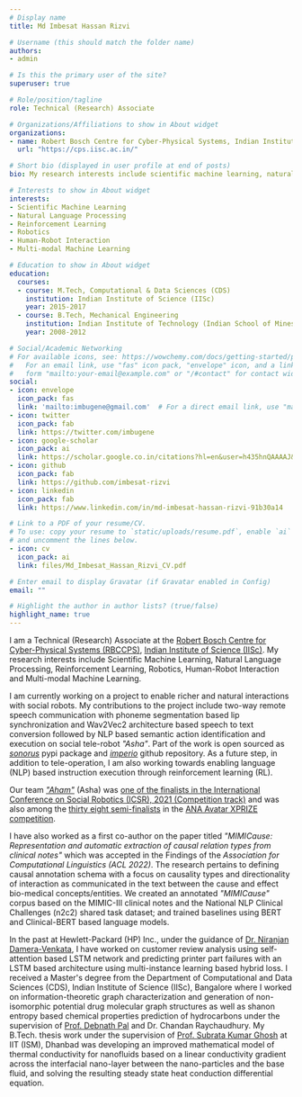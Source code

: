 ```yaml
---
# Display name
title: Md Imbesat Hassan Rizvi

# Username (this should match the folder name)
authors:
- admin

# Is this the primary user of the site?
superuser: true

# Role/position/tagline
role: Technical (Research) Associate

# Organizations/Affiliations to show in About widget
organizations:
- name: Robert Bosch Centre for Cyber-Physical Systems, Indian Institute of Science (IISc)
  url: "https://cps.iisc.ac.in/"

# Short bio (displayed in user profile at end of posts)
bio: My research interests include scientific machine learning, natural language processing, reinforcement learning, robotics and human-robot interaction.

# Interests to show in About widget
interests:
- Scientific Machine Learning
- Natural Language Processing
- Reinforcement Learning
- Robotics
- Human-Robot Interaction
- Multi-modal Machine Learning

# Education to show in About widget
education:
  courses:
  - course: M.Tech, Computational & Data Sciences (CDS)
    institution: Indian Institute of Science (IISc)
    year: 2015-2017
  - course: B.Tech, Mechanical Engineering
    institution: Indian Institute of Technology (Indian School of Mines), IIT-ISM
    year: 2008-2012

# Social/Academic Networking
# For available icons, see: https://wowchemy.com/docs/getting-started/page-builder/#icons
#   For an email link, use "fas" icon pack, "envelope" icon, and a link in the
#   form "mailto:your-email@example.com" or "/#contact" for contact widget.
social:
- icon: envelope
  icon_pack: fas
  link: 'mailto:imbugene@gmail.com'  # For a direct email link, use "mailto:test@example.org".
- icon: twitter
  icon_pack: fab
  link: https://twitter.com/imbugene
- icon: google-scholar
  icon_pack: ai
  link: https://scholar.google.co.in/citations?hl=en&user=h435hnQAAAAJ&view_op=list_works&sortby=pubdate
- icon: github
  icon_pack: fab
  link: https://github.com/imbesat-rizvi
- icon: linkedin
  icon_pack: fab
  link: https://www.linkedin.com/in/md-imbesat-hassan-rizvi-91b30a14

# Link to a PDF of your resume/CV.
# To use: copy your resume to `static/uploads/resume.pdf`, enable `ai` icons in `params.toml`, 
# and uncomment the lines below.
- icon: cv
  icon_pack: ai
  link: files/Md_Imbesat_Hassan_Rizvi_CV.pdf

# Enter email to display Gravatar (if Gravatar enabled in Config)
email: ""

# Highlight the author in author lists? (true/false)
highlight_name: true
---
```


I am a Technical (Research) Associate at the [Robert Bosch Centre for Cyber-Physical Systems (RBCCPS)](https://cps.iisc.ac.in/), [Indian Institute of Science (IISc)](https://www.iisc.ac.in/). My research interests include Scientific Machine Learning, Natural Language Processing, Reinforcement Learning, Robotics, Human-Robot Interaction and Multi-modal Machine Learning. 

I am currently working on a project to enable richer and natural interactions with social robots. My contributions to the project include two-way remote speech communication with phoneme segmentation based lip synchronization and Wav2Vec2 architecture based speech to text conversion followed by NLP based semantic action identification and execution on social tele-robot *"Asha"*. Part of the work is open sourced as [*sonorus*](https://pypi.org/project/sonorus/) pypi package and [*imperio*](https://github.com/pensieves/imperio) github repository. As a future step, in addition to tele-operation, I am also working towards enabling language (NLP) based instruction execution through reinforcement learning (RL). 

Our team [*"Aham"*](https://aham-avatar.org/demo/) (Asha) was [one of the finalists in the International Conference on Social Robotics (ICSR), 2021 (Competition track)](https://www.colips.org/conferences/icsr2021/wp/awards/) and was also among the [thirty eight semi-finalists](https://www.xprize.org/prizes/avatar/articles/38-semifinalist-teams-from-16-countries-aim-to-create-an-avatar-system) in the [ANA Avatar XPRIZE competition](https://www.xprize.org/prizes/avatar).

I have also worked as a first co-author on the paper titled *"MIMICause: Representation and automatic extraction of causal relation types from clinical notes"* which was accepted in the Findings of the *Association for Computational Linguistics (ACL 2022)*. The research pertains to defining causal annotation schema with a focus on causality types and directionality of interaction as communicated in the text between the cause and effect bio-medical concepts/entities. We created an annotated *"MIMICause"* corpus based on the MIMIC-III clinical notes and the National NLP Clinical Challenges (n2c2) shared task dataset; and trained baselines using BERT and Clinical-BERT based language models.

In the past at Hewlett-Packard (HP) Inc., under the guidance of [Dr. Niranjan Damera-Venkata](https://scholar.google.com/citations?user=daDIHuUAAAAJ&hl=en), I have worked on customer review analysis using self-attention based LSTM network and predicting printer part failures with an LSTM based architecture using multi-instance learning based hybrid loss. I received a Master's degree from the Department of Computational and Data Sciences (CDS), Indian Institute of Science (IISc), Bangalore where I worked on information-theoretic graph characterization and generation of non-isomorphic potential drug molecular graph structures as well as shanon entropy based chemical properties prediction of hydrocarbons under the supervision of [Prof. Debnath Pal](https://scholar.google.com/citations?user=vDgGOVUAAAAJ&hl=en) and Dr. Chandan Raychaudhury. My B.Tech. thesis work under the supervision of [Prof. Subrata Kumar Ghosh](https://scholar.google.com/citations?user=MA5Cr0YAAAAJ&hl=en) at IIT (ISM), Dhanbad was developing an improved mathematical model of thermal conductivity for nanofluids based on a linear conductivity gradient across the interfacial nano-layer between the nano-particles and the base fluid, and solving the resulting steady state heat conduction differential equation.